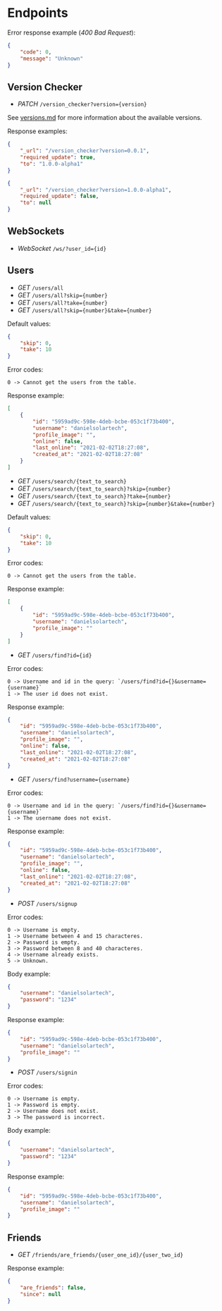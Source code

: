 # Endpoints

Error response example (_400 Bad Request_):
```json
{
    "code": 0,
    "message": "Unknown"
}
```

## Version Checker
-   _PATCH_ `/version_checker?version={version}`

See [versions.md](./versions.md) for more information about the available versions.

Response examples:
```json
{
    "_url": "/version_checker?version=0.0.1",
    "required_update": true,
    "to": "1.0.0-alpha1"
}
```
```json
{
    "_url": "/version_checker?version=1.0.0-alpha1",
    "required_update": false,
    "to": null
}
```

## WebSockets
-   _WebSocket_ `/ws/?user_id={id}`

## Users
-   _GET_ `/users/all`
-   _GET_ `/users/all?skip={number}`
-   _GET_ `/users/all?take={number}`
-   _GET_ `/users/all?skip={number}&take={number}`

Default values:
```json
{
    "skip": 0,
    "take": 10
}
```

Error codes:
```
0 -> Cannot get the users from the table.
```

Response example:
```json
[
    {
        "id": "5959ad9c-598e-4deb-bcbe-053c1f73b400",
        "username": "danielsolartech",
        "profile_image": "",
        "online": false,
        "last_online": "2021-02-02T18:27:08",
        "created_at": "2021-02-02T18:27:08"
    }
]
```

-   _GET_ `/users/search/{text_to_search}`
-   _GET_ `/users/search/{text_to_search}?skip={number}`
-   _GET_ `/users/search/{text_to_search}?take={number}`
-   _GET_ `/users/search/{text_to_search}?skip={number}&take={number}`

Default values:
```json
{
    "skip": 0,
    "take": 10
}
```

Error codes:
```
0 -> Cannot get the users from the table.
```

Response example:
```json
[
    {
        "id": "5959ad9c-598e-4deb-bcbe-053c1f73b400",
        "username": "danielsolartech",
        "profile_image": ""
    }
]
```

-   _GET_ `/users/find?id={id}`

Error codes:
```
0 -> Username and id in the query: `/users/find?id={}&username={username}`
1 -> The user id does not exist.
```

Response example:
```json
{
    "id": "5959ad9c-598e-4deb-bcbe-053c1f73b400",
    "username": "danielsolartech",
    "profile_image": "",
    "online": false,
    "last_online": "2021-02-02T18:27:08",
    "created_at": "2021-02-02T18:27:08"
}
```

-   _GET_ `/users/find?username={username}`

Error codes:
```
0 -> Username and id in the query: `/users/find?id={}&username={username}`
1 -> The username does not exist.
```

Response example:
```json
{
    "id": "5959ad9c-598e-4deb-bcbe-053c1f73b400",
    "username": "danielsolartech",
    "profile_image": "",
    "online": false,
    "last_online": "2021-02-02T18:27:08",
    "created_at": "2021-02-02T18:27:08"
}
```

-   _POST_ `/users/signup`

Error codes:
```
0 -> Username is empty.
1 -> Username between 4 and 15 characteres.
2 -> Password is empty.
3 -> Password between 8 and 40 characteres.
4 -> Username already exists.
5 -> Unknown.
```

Body example:
```json
{
    "username": "danielsolartech",
    "password": "1234"
}
```

Response example:
```json
{
    "id": "5959ad9c-598e-4deb-bcbe-053c1f73b400",
    "username": "danielsolartech",
    "profile_image": ""
}
```

-   _POST_ `/users/signin`

Error codes:
```
0 -> Username is empty.
1 -> Password is empty.
2 -> Username does not exist.
3 -> The password is incorrect.
```

Body example:
```json
{
    "username": "danielsolartech",
    "password": "1234"
}
```

Response example:
```json
{
    "id": "5959ad9c-598e-4deb-bcbe-053c1f73b400",
    "username": "danielsolartech",
    "profile_image": ""
}
```

## Friends
-   _GET_ `/friends/are_friends/{user_one_id}/{user_two_id}`

Response example:
```json
{
    "are_friends": false,
    "since": null
}
```
